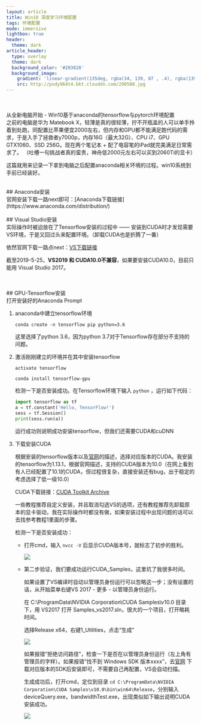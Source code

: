 ```yaml
---
layout: article
title: Win10 深度学习环境配置
tags: 环境配置
mode: immersive
lightbox: true
header:
  theme: dark
article_header:
  type: overlay
  theme: dark
  background_color: '#203028'
  background_image:
    gradient: 'linear-gradient(135deg, rgba(34, 139, 87 , .4), rgba(139, 34, 139, .4))'
    src: http://pxdy964t4.bkt.clouddn.com/290580.jpg
---
```


<br/>
<br/>
从全新电脑开始 - Win10基于anaconda的tensorflow与pytorch环境配置
<!--more-->

<br/>
之前的电脑是华为 Matebook X，轻薄是真的很轻薄，拧不开瓶盖的人可以单手拎着到处跑，同配置比苹果便宜2000左右，但内存和GPU都不能满足跑代码的需求，于是入手了拯救者y7000p，内存16G（最大32G）、CPU i7、GPU GTX1060、SSD 256G。现在两个笔记本 + 配了电容笔的iPad就完美满足日常需求了。
（吐槽一句挑战者真的蛮贵，神舟低2000元左右可以买到2060Ti的显卡）

这篇就用来记录一下拿到电脑之后配置anaconda相关环境的过程。win10系统到手前已经装好。

<br/>
## Anaconda安装

<br/>
官网安装下载一路next即可：[Anaconda下载链接](https://www.anaconda.com/distribution/)

<br/>
<br/>
## Visual Studio安装

<br/>
实际操作时被迫放在了Tensorflow安装的过程中 —— 安装到CUDA时才发现需要VS环境，于是又回过头来配置环境。（卸载CUDA也是折腾了一番）

依然官网下载一路点next：[VS下载链接](https://docs.microsoft.com/zh-cn/visualstudio/install/install-visual-studio?view=vs-2019)

截至2019-5-25，**VS2019 和 CUDA10.0不兼容**，如果要安装CUDA10.0，目前只能用 Visual Studio 2017。

<br/>
<br/>
## GPU-Tensorflow安装

<br/>
打开安装好的Anaconda Prompt

1.  anaconda中建立tensorflow环境

    `conda create -n tensorflow pip python=3.6`
  
    这里选择了python 3.6，因为python 3.7对于Tensorflow存在部分不支持的问题。
    <br/>

2.  激活刚刚建立的环境并在其中安装tensorflow

    `activate tensorflow`
  
    `conda install tensorflow-gpu`
  
    检测一下是否安装成功。在Tensorflow环境下输入 `python` ，运行如下代码：
    
    ```python
    import tensorflow as tf
    a = tf.constant('Hello, TensorFlow!')
    sess = tf.Session()
    print(sess.run(a))
    ```
    
    运行成功则说明成功安装tensorflow，但我们还需要CUDA和cuDNN
    <br/>
 
 3.  下载安装CUDA
 
     根据安装的tensorflow版本以及[官网](https://www.tensorflow.org/install#requirements_to_run_tensorflow_with_gpu_support)的描述，选择对应版本的CUDA。我安装的tensorflow为1.13.1，根据官网描述，支持的CUDA版本为10.0（在网上看到有人已经配置了10.1的CUDA，但过程很复杂，直接安装还有bug，出于稳定的考虑选择了低一级10.0）
     
     CUDA下载链接：[CUDA Toolkit Archive](https://developer.nvidia.com/cuda-toolkit-archive)
     
     一些教程推荐自定义安装，并且取消勾选VS的选项，还有教程推荐先卸载原本的显卡驱动，我在实际操作时都没有做，如果安装过程中出现问题的话可以去找参考教程1里面的步骤。
     
     检测一下是否安装成功：
     
     *  打开cmd，输入 `nvcc -V` 后显示CUDA版本号，就标志了初步的胜利。
     
        ![](http://pxdy964t4.bkt.clouddn.com/1.png)
     
     *  第二步验证，我们要成功运行CUDA_Samples，这里坑了我很多时间。
     
        如果设置了VS编译时自动以管理员身份运行可以忽略这一步；没有设置的话，从开始菜单右键VS 2017 - 更多 - 以管理员身份运行。
        
        在 C:\ProgramData\NVIDIA Corporation\CUDA Samples\v10.0 目录下，用 VS2017 打开 Samples_vs2017.sln，很大的一个项目，打开略耗时间。
        
        选择Release x64，右键1_Utilities，点击“生成”
        
        ![](http://pxdy964t4.bkt.clouddn.com/2.png)
        
        如果报错“拒绝访问路径”，检查一下是否在以管理员身份运行（左上角有管理员的字样）。如果报错“找不到 Windows SDK 版本xxxx”，去[官网](https://developer.microsoft.com/zh-cn/windows/downloads/sdk-archive) 下载对应版本的SDK后安装即可，不需要自己再配置，VS会自动扫描。
        
        生成成功后，打开cmd，定位到目录 `cd C:\ProgramData\NVIDIA Corporation\CUDA Samples\v10.0\bin\win64\Release`，分别输入deviceQuery.exe，bandwidthTest.exe，出现类似如下输出说明CUDA安装成功。
        
        ![](http://pxdy964t4.bkt.clouddn.com/3.png)

